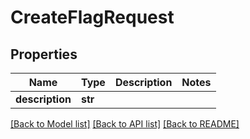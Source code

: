 # CreateFlagRequest

## Properties
Name | Type | Description | Notes
------------ | ------------- | ------------- | -------------
**description** | **str** |  | 

[[Back to Model list]](../README.md#documentation-for-models) [[Back to API list]](../README.md#documentation-for-api-endpoints) [[Back to README]](../README.md)


